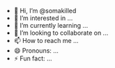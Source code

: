 - 👋 Hi, I’m @somakilled
- 👀 I’m interested in ...
- 🌱 I’m currently learning ...
- 💞️ I’m looking to collaborate on ...
- 📫 How to reach me ...
- 😄 Pronouns: ...
- ⚡ Fun fact: ...

<!---
somakilled/somakilled is a ✨ special ✨ repository because its `README.md` (this file) appears on your GitHub profile.
You can click the Preview link to take a look at your changes.
--->
